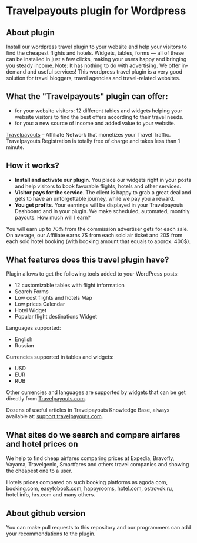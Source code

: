 # Travelpayouts plugin for Wordpress

## About plugin

Install our wordpress travel plugin to your website and help your visitors to find the cheapest flights and hotels. Widgets, tables, forms — all of these can be installed in just a few clicks, making your users happy and bringing you steady income. Note: It has nothing to do with advertising. We offer in-demand and useful services! This wordpress travel plugin is a very good solution for travel bloggers, travel agencies and travel-related websites.

## What the "Travelpayouts" plugin can offer:

* for your website visitors: 12 different tables and widgets helping your website visitors to find the best offers according to their travel needs.
* for you: a new source of income and added value to your website.

[Travelpayouts](http://www.travelpayouts.com/?marker=78606.github&locale=en) – Affiliate Network that monetizes your Travel Traffic. Travelpayouts Registration is totally free of charge and takes less than 1 minute.

## How it works?

* **Install and activate our plugin**. You place our widgets right in your posts and help visitors to book favorable flights, hotels and other services.
* **Visitor pays for the service**. The client is happy to grab a great deal and gets to have an unforgettable journey, while we pay you a reward.
* **You get profits**. Your earnings will be displayed in your Travelpayouts Dashboard and in your plugin. We make scheduled, automated, monthly payouts.
How much will I earn?

You will earn up to 70% from the commission advertiser gets for each sale. On average, our Affiliate earns 7$ from each sold air ticket and 20$ from each sold hotel booking (with booking amount that equals to approx. 400$).

## What features does this travel plugin have?

Plugin allows to get the following tools added to your WordPress posts:

* 12 customizable tables with flight information
* Search Forms
* Low cost flights and hotels Map
* Low prices Calendar
* Hotel Widget
* Popular flight destinations Widget

Languages supported:

* English
* Russian

Currencies supported in tables and widgets:

* USD
* EUR
* RUB

Other currencies and languages are supported by widgets that can be get directly from [Travelpayouts.com](http://www.travelpayouts.com/?marker=78606.github&locale=en).

Dozens of useful articles in Travelpayouts Knowledge Base, always available at: [support.travelpayouts.com](https://support.travelpayouts.com).

## What sites do we search and compare airfares and hotel prices on

We help to find cheap airfares comparing prices at Expedia, Bravofly, Vayama, Travelgenio, Smartfares and others travel companies and showing the cheapest one to a user.

Hotels prices compared on such booking platforms as agoda.com, booking.com, easytobook.com, happyrooms, hotel.com, ostrovok.ru, hotel.info, hrs.com and many others.

## About github version

You can make pull requests to this repository and our programmers can add your recommendations to the plugin.
